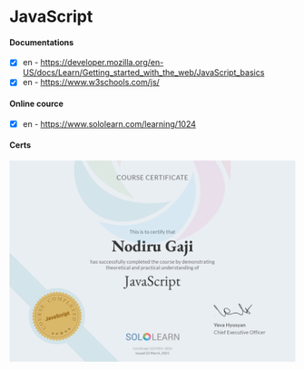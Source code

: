 # JavaScript

#### Documentations
- [x] en - https://developer.mozilla.org/en-US/docs/Learn/Getting_started_with_the_web/JavaScript_basics
- [x] en - https://www.w3schools.com/js/

#### Online cource
- [x] en - https://www.sololearn.com/learning/1024

#### Certs
![alt text](pics/sololearn-javascript.png?raw=true)
